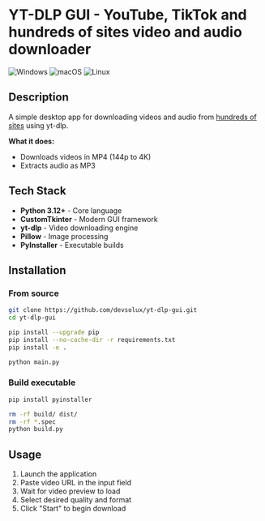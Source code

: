 # YT-DLP GUI - YouTube, TikTok and hundreds of sites video and audio downloader

![Windows](https://img.shields.io/badge/Windows-0078D4?style=for-the-badge&logo=windows&logoColor=white)
![macOS](https://img.shields.io/badge/macOS-000000?style=for-the-badge&logo=apple&logoColor=white)
![Linux](https://img.shields.io/badge/Linux-FCC624?style=for-the-badge&logo=linux&logoColor=black)

## Description

A simple desktop app for downloading videos and audio
from [hundreds of sites](https://github.com/yt-dlp/yt-dlp/blob/master/supportedsites.md) using yt-dlp.

**What it does:**

- Downloads videos in MP4 (144p to 4K)
- Extracts audio as MP3

## Tech Stack

- **Python 3.12+** - Core language
- **CustomTkinter** - Modern GUI framework
- **yt-dlp** - Video downloading engine
- **Pillow** - Image processing
- **PyInstaller** - Executable builds

## Installation

### From source

```bash
git clone https://github.com/devsolux/yt-dlp-gui.git
cd yt-dlp-gui

pip install --upgrade pip
pip install --no-cache-dir -r requirements.txt
pip install -e .

python main.py
```

### Build executable

```bash
pip install pyinstaller

rm -rf build/ dist/
rm -rf *.spec
python build.py
```

## Usage

1. Launch the application
2. Paste video URL in the input field
3. Wait for video preview to load
4. Select desired quality and format
5. Click "Start" to begin download

